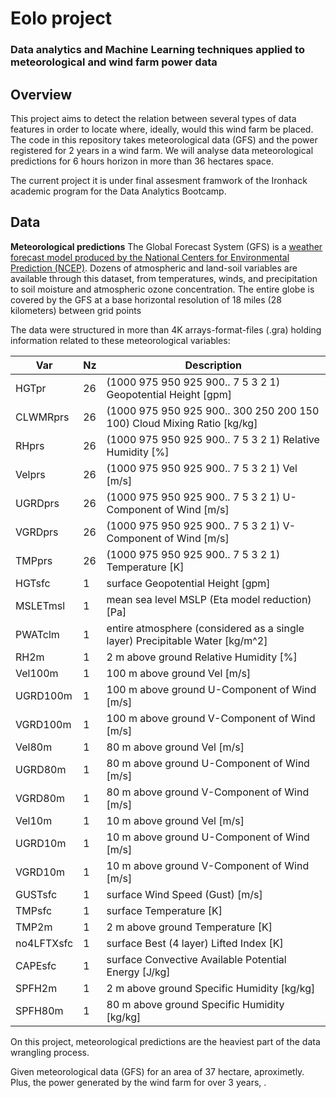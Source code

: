 # Eolo project

### Data analytics and Machine Learning techniques applied to meteorological and wind farm power data

## Overview

This project aims to detect the relation between several types of data features in order to locate where, ideally, would this wind farm be placed. The code in this repository takes meteorological data (GFS) and the power registered for 2 years in a wind farm. We will analyse data meteorological predictions for 6 hours horizon in more than 36 hectares space.

The current project it is under final assesment framwork of the Ironhack academic program for the Data Analytics Bootcamp.

## Data
**Meteorological predictions**
The Global Forecast System (GFS) is a [weather forecast model produced by the National Centers for Environmental Prediction (NCEP)](ftp://nomads.ncdc.noaa.gov/). Dozens of atmospheric and land-soil variables are available through this dataset, from temperatures, winds, and precipitation to soil moisture and atmospheric ozone concentration. The entire globe is covered by the GFS at a base horizontal resolution of 18 miles (28 kilometers) between grid points

The data were structured in more than 4K arrays-format-files (.gra) holding information related to these meteorological variables:

| Var       | Nz | Description                                                                    |
|-----------|----|--------------------------------------------------------------------------------|
| HGTpr     | 26 | (1000 975 950 925 900.. 7 5 3 2 1) Geopotential Height [gpm]                   |
| CLWMRprs  | 26 | (1000 975 950 925 900.. 300 250 200 150 100) Cloud Mixing Ratio [kg/kg]        |
| RHprs     | 26 | (1000 975 950 925 900.. 7 5 3 2 1) Relative Humidity [%]                       |
| Velprs    | 26 | (1000 975 950 925 900.. 7 5 3 2 1) Vel [m/s]                                   |
| UGRDprs   | 26 | (1000 975 950 925 900.. 7 5 3 2 1) U-Component of Wind [m/s]                   |
| VGRDprs   | 26 | (1000 975 950 925 900.. 7 5 3 2 1) V-Component of Wind [m/s]                   |
| TMPprs    | 26 | (1000 975 950 925 900.. 7 5 3 2 1) Temperature [K]                             |
| HGTsfc    | 1 | surface Geopotential Height [gpm]                                               |
| MSLETmsl  | 1 | 	mean sea level MSLP (Eta model reduction) [Pa]                                |
| PWATclm   | 1 | entire atmosphere (considered as a single layer) Precipitable Water [kg/m^2]    |
| RH2m      | 1 | 2 m above ground Relative Humidity [%]                                          |
| Vel100m   | 1 | 100 m above ground Vel [m/s]                                                    |
| UGRD100m  | 1 | 100 m above ground U-Component of Wind [m/s]                                    |
| VGRD100m  | 1 | 100 m above ground V-Component of Wind [m/s]                                    |
| Vel80m    | 1 | 80 m above ground Vel [m/s]                                                     |
| UGRD80m   | 1 | 80 m above ground U-Component of Wind [m/s]                                     |
| VGRD80m   | 1 | 80 m above ground V-Component of Wind [m/s]                                     |
| Vel10m    | 1 | 10 m above ground Vel [m/s]                                                     |
| UGRD10m   | 1 | 10 m above ground U-Component of Wind [m/s]                                     |
| VGRD10m   | 1 | 10 m above ground V-Component of Wind [m/s]                                     |
| GUSTsfc   | 1 | surface Wind Speed (Gust) [m/s]                                                 |
| TMPsfc    | 1 | surface Temperature [K]                                                         |
| TMP2m     | 1 | 2 m above ground Temperature [K]                                                |
| no4LFTXsfc| 1 | surface Best (4 layer) Lifted Index [K]                                         |
| CAPEsfc   | 1 | surface Convective Available Potential Energy [J/kg]                            |
| SPFH2m    | 1 | 2 m above ground Specific Humidity [kg/kg]                                      |
| SPFH80m   | 1 | 80 m above ground Specific Humidity [kg/kg]                                     |




 	





On this project, meteorological predictions are the heaviest part of the data wrangling process.


Given meteorological data (GFS) for an area of 37 hectare, aproximetly. Plus, the power generated by the wind farm for over 3 years, .